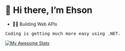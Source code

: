 # 👋 Hi there, I’m Ehson
<ul>
  <li>🧑‍💻 Building Web APIs</li>
</ul>
<pre>Coding is getting much more easy using .NET.</pre>

[![My Awesome Stats](https://awesome-github-stats.azurewebsites.net/user-stats/AkhmedovEhson)](https://git.io/awesome-stats-card)








<!---
AkhmedovEhson/AkhmedovEhson is a ✨ special ✨ repository because its `README.md` (this file) appears on your GitHub profile.
You can click the Preview link to take a look at your changes.
--->
